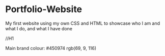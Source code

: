 # Portfolio-Website
My first website using my own CSS and HTML to showcase who I am and what I do, and what I have done


//H1

Main brand colour:
#450974
rgb(69, 9, 116)